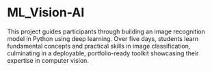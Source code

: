 # ML_Vision-AI
This project guides participants through building an image recognition model in Python using deep learning. Over five days, students learn fundamental concepts and practical skills in image classification, culminating in a deployable, portfolio-ready toolkit showcasing their expertise in computer vision.
